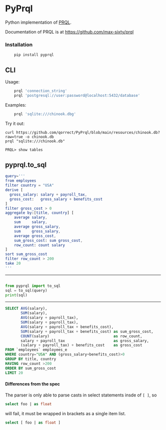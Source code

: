 # PyPrql

Python implementation of [PRQL](https://github.com/max-sixty/prql).

Documentation of PRQL is at https://github.com/max-sixty/prql

### Installation
```
    pip install pyprql
```

## CLI

Usage:

```bash
    prql 'connection_string'
    prql 'postgresql://user:password@localhost:5432/database'    
```
Examples:

```bash
    prql 'sqlite:///chinook.dbg'
```
Try it out:

```
curl https://github.com/qorrect/PyPrql/blob/main/resources/chinook.db?raw=true -o chinook.db 
prql "sqlite:///chinook.db"

PRQL> show tables 
```

## pyprql.to_sql 

```elm
query='''
from employees
filter country = "USA"
derive [
  gross_salary: salary + payroll_tax,
  gross_cost:   gross_salary + benefits_cost
]
filter gross_cost > 0
aggregate by:[title, country] [
    average salary,
    sum     salary,
    average gross_salary,
    sum     gross_salary,
    average gross_cost,
    sum_gross_cost: sum gross_cost,
    row_count: count salary
]
sort sum_gross_cost
filter row_count > 200
take 20
'''
```

---

```python

from pyprql import to_sql
sql = to_sql(query)
print(sql)
```

---

```sql
SELECT AVG(salary),
       SUM(salary),
       AVG(salary + payroll_tax),
       SUM(salary + payroll_tax),
       AVG(salary + payroll_tax + benefits_cost),
       SUM(salary + payroll_tax + benefits_cost) as sum_gross_cost,
       COUNT(salary)                             as row_count,
       salary + payroll_tax                      as gross_salary,
       (salary + payroll_tax) + benefits_cost    as gross_cost
FROM `employees` employees_e
WHERE country="USA" AND (gross_salary+benefits_cost)>0
GROUP BY title, country
HAVING row_count >200
ORDER BY sum_gross_cost
LIMIT 20

```

#### Differences from the spec

The parser is only able to parse casts in select statements insde of `[ ]`, so

```sql
select foo | as float
```

will fail, it must be wrapped in brackets as a single item list.

```sql
select [ foo | as float ]
```
